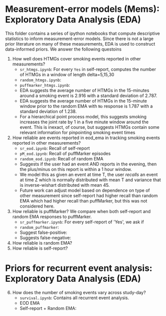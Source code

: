 # Measurement-error models (Mems): Exploratory Data Analysis (EDA)

This folder contains a series of ipython notebooks that compute descriptive statistics to inform measurement-error models.  Since there is not a large prior literature on many of these measurements, EDA is used to construct data-informed priors.  We answer the following questoins

1. How well does HTMGs cover smoking events reported in other measurements? 
    +  `sr_htmgs.ipynb`: For every `Yes` in self-report, computes the number of HTMGs in a window of length delta=5,15,30 
    +  `random_htmgs.ipynb`:
    +  `puffmarker_htmgs.ipynb`:
    +  EDA suggests the average number of HTMGs in the 15-minutes around a smoking event is 2.916 with a standard deviation of 2.787.  
    +  EDA suggests the average number of HTMGs in the 15-minute window prior to the random EMA with `No` response is 1.787 with a standard deviation of 1.238.
    +  For a hierarchical point process model, this suggests smoking increases the joint rate by 1 in a five minute window around the event.  This is inexact, of course, but suggests HTMGs contain some relevant information for pinpointing smoking event times
2. How reliable are events reported in eod_ema in tracking smoking events reported in other measurements?
    + `sr_eod.ipynb`: Recall of self-report
    + `pM_eod.ipynb`: Recall of puffMarker episodes
    + `random_eod.ipynb`: Recall of random EMA
    + Suggests if the user had an event AND reports in the evening, then the plus/minus on this report is within a 1 hour window.  
    + We model this as given an event at time T, the user _recalls_ an event at time Z which is normally distributed with mean T and variance that is inverse-wishart distributed with mean 45.
    + Future work can adjust model based on dependence on type of other measurement since self-report had higher recall than random EMA which had higher recall than puffMarker, but this was not considered here.
3. How reliable is puffMarker? We compare when both self-report and random EMA responses to puffMarker.  
    + `sr_puffmarker.ipynb`: For every self-report of 'Yes', we ask if 
    + `random_puffmarker`: 
    + Suggest false-positive:
    + Suggests false-negative:
4. How reliable is random EMA?
5. How reliable is self-report?

# Priors for recurrent event analysis: Exploratory Data Analysis (EDA)

6. How does the number of smoking events vary across study-day?
    + `survival.ipynb`: Contains all recurrent event analysis.  
    + EOD EMA
    + Self-report + Random EMA:
